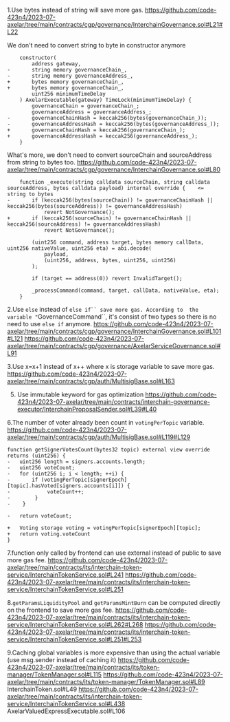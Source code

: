 1.Use bytes instead of string will save more gas.
https://github.com/code-423n4/2023-07-axelar/tree/main/contracts/cgp/governance/InterchainGovernance.sol#L21#L22

We don't need to convert string to byte in constructor anymore

```
    constructor(
        address gateway,
-       string memory governanceChain_,
-       string memory governanceAddress_,
+       bytes memory governanceChain_,
+       bytes memory governanceChain_,
        uint256 minimumTimeDelay
    ) AxelarExecutable(gateway) TimeLock(minimumTimeDelay) {
        governanceChain = governanceChain_;
        governanceAddress = governanceAddress_;
-       governanceChainHash = keccak256(bytes(governanceChain_));
-       governanceAddressHash = keccak256(bytes(governanceAddress_));
+       governanceChainHash = keccak256(governanceChain_);
+       governanceAddressHash = keccak256(governanceAddress_);
    }
```

What's more, we don't need to convert sourceChain and sourceAddress from string to bytes too.
https://github.com/code-423n4/2023-07-axelar/tree/main/contracts/cgp/governance/InterchainGovernance.sol#L80

```
    function _execute(string calldata sourceChain, string calldata sourceAddress, bytes calldata payload) internal override {    <= string to bytes
-       if (keccak256(bytes(sourceChain)) != governanceChainHash || keccak256(bytes(sourceAddress)) != governanceAddressHash)
            revert NotGovernance();
+       if (keccak256(sourceChain) != governanceChainHash || keccak256(sourceAddress) != governanceAddressHash)
            revert NotGovernance();

        (uint256 command, address target, bytes memory callData, uint256 nativeValue, uint256 eta) = abi.decode(
            payload,
            (uint256, address, bytes, uint256, uint256)
        );

        if (target == address(0)) revert InvalidTarget();

        _processCommand(command, target, callData, nativeValue, eta);
    }
```

2.Use `else` instead of ` else if`` save more gas.
According to  the variable " `GovernanceCommand``, it's consist of two types so there is no need to use `else if` anymore.
https://github.com/code-423n4/2023-07-axelar/tree/main/contracts/cgp/governance/InterchainGovernance.sol#L101#L121
https://github.com/code-423n4/2023-07-axelar/tree/main/contracts/cgp/governance/AxelarServiceGovernance.sol#L91

3.Use x=x+1 instead of x++ where x is storage variable to save more gas.
https://github.com/code-423n4/2023-07-axelar/tree/main/contracts/cgp/auth/MultisigBase.sol#L163

5. Use immutable keyword for gas optimization
   https://github.com/code-423n4/2023-07-axelar/tree/main/contracts/interchain-governance-executor/InterchainProposalSender.sol#L39#L40

6.The number of voter already been count in `votingPerTopic` variable.
https://github.com/code-423n4/2023-07-axelar/tree/main/contracts/cgp/auth/MultisigBase.sol#L119#L129

```solidity
function getSignerVotesCount(bytes32 topic) external view override returns (uint256) {
-   uint256 length = signers.accounts.length;
-   uint256 voteCount;
-   for (uint256 i; i < length; ++i) {
-       if (votingPerTopic[signerEpoch][topic].hasVoted[signers.accounts[i]]) {
-            voteCount++;
-        }
-    }

-   return voteCount;

+   Voting storage voting = votingPerTopic[signerEpoch][topic];
+   return voting.voteCount
}

```

7.function only called by frontend can use external instead of public to save more gas fee.
https://github.com/code-423n4/2023-07-axelar/tree/main/contracts/its/interchain-token-service/InterchainTokenService.sol#L241
https://github.com/code-423n4/2023-07-axelar/tree/main/contracts/its/interchain-token-service/InterchainTokenService.sol#L251

8.`getParamsLiquidityPool` and `getParamsMintBurn` can be computed directly on the frontend to save more gas fee.
https://github.com/code-423n4/2023-07-axelar/tree/main/contracts/its/interchain-token-service/InterchainTokenService.sol#L262#L268
https://github.com/code-423n4/2023-07-axelar/tree/main/contracts/its/interchain-token-service/InterchainTokenService.sol#L251#L253

9.Caching global variables is more expensive than using the actual variable (use msg.sender instead of caching it)
https://github.com/code-423n4/2023-07-axelar/tree/main/contracts/its/token-manager/TokenManager.sol#L115
https://github.com/code-423n4/2023-07-axelar/tree/main/contracts/its/token-manager/TokenManager.sol#L89
InterchainToken.sol#L49
https://github.com/code-423n4/2023-07-axelar/tree/main/contracts/its/interchain-token-service/InterchainTokenService.sol#L438
AxelarValuedExpressExecutable.sol#L106